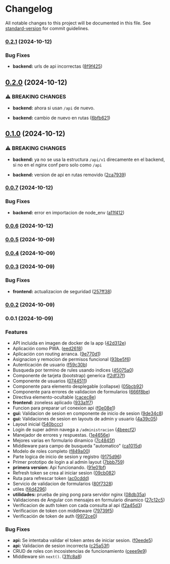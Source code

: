 # Changelog

All notable changes to this project will be documented in this file. See [standard-version](https://github.com/conventional-changelog/standard-version) for commit guidelines.

### [0.2.1](https://github.com/Kyostenas/perpetuus/compare/v0.2.0...v0.2.1) (2024-10-12)


### Bug Fixes

* **backend:** urls de api incorrectas ([8f9f425](https://github.com/Kyostenas/perpetuus/commit/8f9f4258bc6418ed259338e46ce671a7387f0017))

## [0.2.0](https://github.com/Kyostenas/perpetuus/compare/v0.1.0...v0.2.0) (2024-10-12)


### ⚠ BREAKING CHANGES

* **backend:** ahora si usan `/api` de nuevo.

* **backend:** cambio de nuevo en rutas ([6bfb621](https://github.com/Kyostenas/perpetuus/commit/6bfb6214a581d7b083e1e7d22b37a3ebcfbe7af4))

## [0.1.0](https://github.com/Kyostenas/perpetuus/compare/v0.0.7...v0.1.0) (2024-10-12)


### ⚠ BREAKING CHANGES

* **backend:** ya no se usa la estructura `/api/v1` direcamente en el backend, si no en el nginx conf pero solo como `/api`

* **backend:** version de api en rutas removido ([2ca7939](https://github.com/Kyostenas/perpetuus/commit/2ca7939a606ef5f2c5be3b31e6bf00cafd9a9939))

### [0.0.7](https://github.com/Kyostenas/perpetuus/compare/v0.0.6...v0.0.7) (2024-10-12)


### Bug Fixes

* **backend:** error en importacion de node_env ([a11f412](https://github.com/Kyostenas/perpetuus/commit/a11f4126e56fb567d5eeef92ac12b3c58d953402))

### [0.0.6](https://github.com/Kyostenas/perpetuus/compare/v0.0.5...v0.0.6) (2024-10-12)

### [0.0.5](https://github.com/Kyostenas/perpetuus/compare/v0.0.4...v0.0.5) (2024-10-09)

### [0.0.4](https://github.com/Kyostenas/perpetuus/compare/v0.0.3...v0.0.4) (2024-10-09)

### [0.0.3](https://github.com/Kyostenas/perpetuus/compare/v0.0.2...v0.0.3) (2024-10-09)


### Bug Fixes

* **frontend:** actualizacion de seguridad ([257ff38](https://github.com/Kyostenas/perpetuus/commit/257ff3866b043c5005acb2db98dec11f9ef29e0b))

### [0.0.2](https://github.com/Kyostenas/perpetuus/compare/v0.0.1...v0.0.2) (2024-10-09)

### 0.0.1 (2024-10-09)


### Features

* API incluida en imagen de docker de la app ([42d312e](https://github.com/Kyostenas/perpetuus/commit/42d312e8add4af9fb3c63d1797d2316517e5933d))
* Aplicación como PWA. ([eed2618](https://github.com/Kyostenas/perpetuus/commit/eed26189ce37b444d5663fee1e08a717d9d3d2ed))
* Aplicación con routing arranca. ([9e770d1](https://github.com/Kyostenas/perpetuus/commit/9e770d12c6522ddac993cf241cfc4b2eae5e8bf4))
* Asignacion y remocion de permisos funcional ([93be5f6](https://github.com/Kyostenas/perpetuus/commit/93be5f61331cdf69b3eff222b0fbabd1ef66ea21))
* Autenticación de usuario ([f59c30b](https://github.com/Kyostenas/perpetuus/commit/f59c30b14b725cebec45bf820e72db45fdcc0c61))
* Busqueda por termino de rules usando indices ([45075a0](https://github.com/Kyostenas/perpetuus/commit/45075a0074f1b48cf79c2f77bd6a394348a94c8d))
* Componente de tarjeta (bootstrap) generica ([f2df37f](https://github.com/Kyostenas/perpetuus/commit/f2df37f82ff87424eb6db81f4a8ce8398c7a499b))
* Componente de usuarios ([0744511](https://github.com/Kyostenas/perpetuus/commit/0744511faf95ff806b6f34a9b00055fa22815bba))
* Componente para elemento desplegable (collapse) ([05bcb92](https://github.com/Kyostenas/perpetuus/commit/05bcb929200b18a597ab50672ef26aed4cc12645))
* Componente para errores de validacion de formularios ([666f8be](https://github.com/Kyostenas/perpetuus/commit/666f8bebbb9ff1cb406b9aae03bf7eb04a9ba25e))
* Directiva elemento-ocultable ([cacec8e](https://github.com/Kyostenas/perpetuus/commit/cacec8e715f492f4098f7c2b3b7a54d28854bb21))
* **frontend:** zoneless aplicado ([933a1f7](https://github.com/Kyostenas/perpetuus/commit/933a1f78810840192a1949289695ee8bfdcda9e6))
* Funcion para preparar url conexion api ([f0e08e1](https://github.com/Kyostenas/perpetuus/commit/f0e08e129757a50a782f33f355e6b63e9ddecaf1))
* **gui:** Validacion de sesion en componente de inicio de sesion ([9de34c8](https://github.com/Kyostenas/perpetuus/commit/9de34c817f496570895dd6fd6e5e8c89948b2de2))
* **gui:** Validaciones de sesion en layouts de admin y usuario ([4a39c05](https://github.com/Kyostenas/perpetuus/commit/4a39c05a0d4cbd343878cc6a4653c20d5c1d9103))
* Layout inicial ([540bccc](https://github.com/Kyostenas/perpetuus/commit/540bccc43871b61b43b43c0add2f54e0b83eae0f))
* Login de super admin navega a `/administracion` ([4beecf2](https://github.com/Kyostenas/perpetuus/commit/4beecf2aac9d9fd3a27a213c189ebbf92b59c936))
* Manejador de errores y respuestas. ([1e4656e](https://github.com/Kyostenas/perpetuus/commit/1e4656e94092e16de866096548dc3d2696b07ff2))
* Mejores varias en formulario dinamico ([7c4845f](https://github.com/Kyostenas/perpetuus/commit/7c4845f3c0d96dbdf53ca415947f37f65d506c53))
* Middleware para campo de busqueda "automatico" ([ca1015d](https://github.com/Kyostenas/perpetuus/commit/ca1015d1c8ddd31d6c4787457d4641ee4dba444a))
* Modelo de roles completo ([f849a00](https://github.com/Kyostenas/perpetuus/commit/f849a00d1a33432d3d04b816683de33c74a08b86))
* Parte logica de inicio de sesion y registro ([9175d96](https://github.com/Kyostenas/perpetuus/commit/9175d96c331639726ab8a4d0796874553c0e54bd))
* Primer prototipo de login a al admin layout ([7bbb759](https://github.com/Kyostenas/perpetuus/commit/7bbb75984b212620f7f7ecaa4b25da4c1064558b))
* **primera version:** Api funcionando. ([91e01bf](https://github.com/Kyostenas/perpetuus/commit/91e01bf2e90c5eb7397c998c660db95533ccb1de))
* Refresh token se crea al iniciar sesion ([09cb082](https://github.com/Kyostenas/perpetuus/commit/09cb0829273c669ce89907ba7e9c0d00a3ced00d))
* Ruta para refrescar token ([ac0cddd](https://github.com/Kyostenas/perpetuus/commit/ac0cddd7145cc9c59611e5fdea9d60b51090576c))
* Servicio de validacion de formularios ([80f7328](https://github.com/Kyostenas/perpetuus/commit/80f7328e7ab76159c16afd6a0c1749233b9012cd))
* utiles ([f4d4296](https://github.com/Kyostenas/perpetuus/commit/f4d42968411ab345a983514ffa1af36305c99534))
* **utilidades:** prueba de ping pong para servidor nginx ([08db35a](https://github.com/Kyostenas/perpetuus/commit/08db35a4d68afa2712013ee10e048223375caef6))
* Validaciones de Angular con mensajes en formulario dinamico ([27c12c5](https://github.com/Kyostenas/perpetuus/commit/27c12c58bfa849f7837d04262fad7d565b78800b))
* Verificacion de auth token con cada consulta al api ([f2a45d3](https://github.com/Kyostenas/perpetuus/commit/f2a45d395c127e79a50913f9642b4cd49848f1ff))
* Verificacion de token con middleware ([79739f5](https://github.com/Kyostenas/perpetuus/commit/79739f5e0f1f47c32d52f74d917467f5a8f00a47))
* Verificación de token de auth ([9972ce0](https://github.com/Kyostenas/perpetuus/commit/9972ce034c06c9fb7df9982fe981b879b86adcc5))


### Bug Fixes

* **api:** Se intentaba validar el token antes de iniciar sesion. ([f0eede5](https://github.com/Kyostenas/perpetuus/commit/f0eede520343cec4b390163774dea1c8775b56e2))
* **api:** Validacion de sesion incorrecta ([c25a53f](https://github.com/Kyostenas/perpetuus/commit/c25a53f752048bc4280184131d4cf8beeaf89117))
* CRUD de roles con incosistencias de funcionamiento ([ceee9e9](https://github.com/Kyostenas/perpetuus/commit/ceee9e943f21f84ba71131fa28fc5a2ea506d7e3))
* Middleware sin `next()`. ([31fc8a8](https://github.com/Kyostenas/perpetuus/commit/31fc8a8dac568b5911460f7d4f9e32b151c0da1f))
